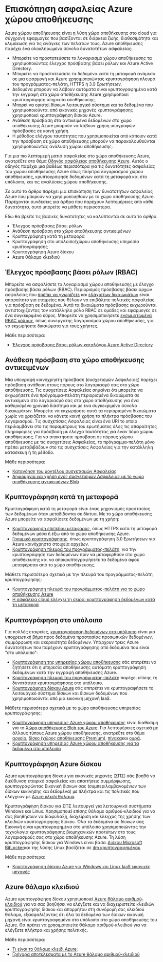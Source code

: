<properties
   pageTitle="Επισκόπηση ασφαλείας Azure αποθήκευσης | Microsoft Azure"
   description=" Azure χώρου αποθήκευσης είναι η λύση χώρο αποθήκευσης στο cloud για σύγχρονη εφαρμογές που βασίζονται σε διάρκεια ζωής, διαθεσιμότητα και κλιμάκωση για τις ανάγκες των πελατών τους. Σε αυτό το άρθρο παρέχει μια επισκόπηση του βασικού δυνατότητες Azure ασφαλείας που μπορούν να χρησιμοποιηθούν με το χώρο αποθήκευσης Azure. "
   services="security"
   documentationCenter="na"
   authors="TerryLanfear"
   manager="MBaldwin"
   editor="TomSh"/>

<tags
   ms.service="security"
   ms.devlang="na"
   ms.topic="article"
   ms.tgt_pltfrm="na"
   ms.workload="na"
   ms.date="09/16/2016"
   ms.author="terrylan"/>

# <a name="azure-storage-security-overview"></a>Επισκόπηση ασφαλείας Azure χώρου αποθήκευσης

Azure χώρου αποθήκευσης είναι η λύση χώρο αποθήκευσης στο cloud για σύγχρονη εφαρμογές που βασίζονται σε διάρκεια ζωής, διαθεσιμότητα και κλιμάκωση για τις ανάγκες των πελατών τους. Azure αποθήκευσης παρέχει ένα ολοκληρωμένο σύνολο δυνατοτήτων ασφαλείας:

- Μπορείτε να προστατεύσετε το λογαριασμό χώρου αποθήκευσης τα χρησιμοποιώντας έλεγχος πρόσβασης βάσει ρόλων και Azure Active Directory.
- Μπορείτε να προστατεύσετε τα δεδομένα κατά τη μεταφορά ανάμεσα σε μια εφαρμογή και Azure χρησιμοποιώντας κρυπτογράφηση πλευρά του προγράμματος-πελάτη, HTTPS ή 3.0 Ερωτήσεων.
- Δεδομένα μπορούν να λάβουν αυτόματα είναι κρυπτογραφημένα κατά την εγγραφή στο χώρο αποθήκευσης Azure χρησιμοποιεί κρυπτογράφηση υπηρεσία αποθήκευσης.
- Μπορεί να οριστεί δίσκων λειτουργικό σύστημα και τα δεδομένα που χρησιμοποιούνται από εικονικές μηχανές κρυπτογράφησης χρησιμοποιεί κρυπτογράφηση δίσκου Azure.
- Ανάθεση πρόσβαση στα αντικείμενα δεδομένων στο χώρο αποθήκευσης Azure μπορούν να λάβουν χρήση υπογραφών πρόσβασης σε κοινή χρήση.
- Η μέθοδος ελέγχου ταυτότητας που χρησιμοποιείται από κάποιον κατά την πρόσβαση σε χώρο αποθήκευσης μπορούν να παρακολουθούνται χρησιμοποιώντας ανάλυση χώρου αποθήκευσης.

Για μια πιο λεπτομερή ματιά ασφαλείας στο χώρο αποθήκευσης Azure, ανατρέξτε στο θέμα [Οδηγός ασφάλειας αποθήκευσης Azure](../storage/storage-security-guide.md). Αυτός ο οδηγός παρέχει μια βαθέως περισσότερα για τις δυνατότητες ασφαλείας του χώρου αποθήκευσης Azure όπως πλήκτρα λογαριασμού χώρου αποθήκευσης, κρυπτογράφηση δεδομένων κατά τη μεταφορά και στο υπόλοιπο, και τις αναλύσεις χώρου αποθήκευσης.

Σε αυτό το άρθρο παρέχει μια επισκόπηση των δυνατοτήτων ασφαλείας Azure που μπορούν να χρησιμοποιηθούν με το χώρο αποθήκευσης Azure. Παρέχονται συνδέσεις για άρθρα που παρέχουν λεπτομέρειες από κάθε δυνατότητα, αυτό μπορείτε να μάθετε περισσότερα.

Εδώ θα βρείτε τις βασικές δυνατότητες να καλύπτονται σε αυτό το άρθρο:

- Έλεγχος πρόσβασης βάσει ρόλων
- Ανάθεση πρόσβαση στο χώρο αποθήκευσης αντικειμένων
- Κρυπτογράφηση κατά τη μεταφορά
- Κρυπτογράφηση στο υπόλοιπο/χώρου αποθήκευσης υπηρεσία κρυπτογράφησης
- Κρυπτογράφηση Azure δίσκου
- Azure θάλαμο κλειδιού

## <a name="role-based-access-control-rbac"></a>Έλεγχος πρόσβασης βάσει ρόλων (RBAC)

Μπορείτε να ασφαλίσετε το λογαριασμό χώρου αποθήκευσης με έλεγχο πρόσβασης βάσει ρόλων (RBAC). Περιορισμός πρόσβασης βάσει αρχών ασφαλείας που [πρέπει να γνωρίζετε](https://en.wikipedia.org/wiki/Need_to_know) και [ελάχιστων δικαιωμάτων](https://en.wikipedia.org/wiki/Principle_of_least_privilege) είναι απαραίτητο για εταιρείες που θέλουν να επιβάλετε πολιτικές ασφαλείας για πρόσβαση σε δεδομένα. Αυτά τα δικαιώματα πρόσβασης εκχωρούνται αντιστοιχίζοντας τον κατάλληλο ρόλο RBAC σε ομάδες και εφαρμογές σε ένα συγκεκριμένο εύρος. Μπορείτε να χρησιμοποιήσετε [ενσωματωμένα RBAC ρόλους](../active-directory/role-based-access-built-in-roles.md), όπως συνεργάτης λογαριασμού χώρου αποθήκευσης, για να εκχωρήσετε δικαιώματα για τους χρήστες.

Μάθε περισσότερα:

- [Έλεγχος πρόσβασης βάσει ρόλων καταλόγου Azure Active Directory](../active-directory/role-based-access-control-configure.md)

## <a name="delegated-access-to-storage-objects"></a>Ανάθεση πρόσβαση στο χώρο αποθήκευσης αντικειμένων

Μια υπογραφή κοινόχρηστη πρόσβαση (συσχετισμών Ασφαλείας) παρέχει πρόσβαση ανάθεση στους πόρους στο λογαριασμό σας στο χώρο αποθήκευσης. Τις συσχετίσεις Ασφαλείας σημαίνει ότι μπορείτε να εκχωρήσετε ένα πρόγραμμα-πελάτη περιορισμένα δικαιώματα σε αντικείμενα στο λογαριασμό σας στο χώρο αποθήκευσης για ένα καθορισμένο χρονικό διάστημα και με ένα συγκεκριμένο σύνολο δικαιωμάτων. Μπορείτε να εκχωρήσετε αυτά τα περιορισμένα δικαιώματα χωρίς να χρειάζεται να κάνετε κοινή χρήση τα πλήκτρα πρόσβασης του λογαριασμού. Τις συσχετίσεις Ασφαλείας είναι ένα URI το οποίο περιλαμβάνει στο τις παραμέτρους του ερωτήματος όλες τις απαραίτητες πληροφορίες για πρόσβαση με έλεγχο ταυτότητας για έναν πόρο χώρου αποθήκευσης. Για να αποκτήσετε πρόσβαση σε πόρους χώρου αποθήκευσης με τις συσχετίσεις Ασφαλείας, το πρόγραμμα-πελάτη μόνο πρέπει μεταβιβάζουν στο τις συσχετίσεις Ασφαλείας για την κατάλληλη κατασκευή ή τη μέθοδο.

Μάθε περισσότερα:

- [Κατανόηση του μοντέλου συσχετισμών Ασφαλείας](../storage/storage-dotnet-shared-access-signature-part-1.md)
- [Δημιουργία και χρήση ενός συσχετισμών Ασφαλείας με το χώρο αποθήκευσης αντικειμένων Blob](../storage/storage-dotnet-shared-access-signature-part-2.md)

## <a name="encryption-in-transit"></a>Κρυπτογράφηση κατά τη μεταφορά
Κρυπτογράφηση κατά τη μεταφορά είναι ένας μηχανισμός προστασίας των δεδομένων όταν μεταδίδονται σε δίκτυα. Με το χώρο αποθήκευσης Azure μπορείτε να ασφαλίσετε δεδομένων με τη χρήση:

- [Κρυπτογράφηση επιπέδου μεταφοράς](../storage/storage-security-guide.md#encryption-in-transit), όπως HTTPS κατά τη μεταφορά δεδομένων μέσα ή έξω από το χώρο αποθήκευσης Azure.
- [Γραμμικό κρυπτογράφησης](../storage/storage-security-guide.md#using-encryption-during-transit-with-azure-file-shares), όπως κρυπτογράφηση 3.0 Ερωτήσεων για Azure κοινόχρηστα στοιχεία αρχείων.
- [Κρυπτογράφηση πλευρά του προγράμματος-πελάτη](../storage/storage-security-guide.md#using-client-side-encryption-to-secure-data-that-you-send-to-storage), για την κρυπτογράφηση των δεδομένων πριν να μεταφερθούν στο χώρο αποθήκευσης και να αποκρυπτογραφήσετε τα δεδομένα αφού μεταφέρεται από το χώρο αποθήκευσης.

Μάθετε περισσότερα σχετικά με την πλευρά του προγράμματος-πελάτη κρυπτογράφησης:

- [Κρυπτογράφηση πλευρά του προγράμματος-πελάτη για το χώρο αποθήκευσης Azure](https://blogs.msdn.microsoft.com/windowsazurestorage/2015/04/28/client-side-encryption-for-microsoft-azure-storage-preview/)
- [Η ασφάλεια cloud ελέγχει τη σειρά: κρυπτογράφηση δεδομένων κατά τη μεταφορά](http://blogs.microsoft.com/cybertrust/2015/08/10/cloud-security-controls-series-encrypting-data-in-transit/)

## <a name="encryption-at-rest"></a>Κρυπτογράφηση στο υπόλοιπο

Για πολλές εταιρείες, [κρυπτογράφηση δεδομένων στο υπόλοιπο](https://blogs.microsoft.com/cybertrust/2015/09/10/cloud-security-controls-series-encrypting-data-at-rest/) είναι μια υποχρεωτική βήμα προς δεδομένα προστασίας προσωπικών δεδομένων, συμμόρφωση και ακεραιότητα δεδομένων. Υπάρχουν τρεις Azure δυνατοτήτων που παρέχουν κρυπτογράφησης από δεδομένα που είναι "στο υπόλοιπο":

- [Κρυπτογράφηση της υπηρεσίας χώρου αποθήκευσης](../storage/storage-security-guide.md#encryption-at-rest) σάς επιτρέπει να ζητήσετε ότι η υπηρεσία αποθήκευσης αυτόματη κρυπτογράφηση δεδομένων κατά την εγγραφή αποθήκευσης Azure.
- [Κρυπτογράφηση πλευρά του προγράμματος-πελάτη](../storage/storage-security-guide.md#client-side-encryption) παρέχει επίσης τη δυνατότητα κρυπτογράφησης στο υπόλοιπο.
- [Κρυπτογράφηση δίσκου Azure](../storage/storage-security-guide.md#using-azure-disk-encryption-to-encrypt-disks-used-by-your-virtual-machines) σάς επιτρέπει να κρυπτογραφήσετε το λειτουργικό σύστημα δίσκων και δίσκων δεδομένων που χρησιμοποιούνται από μια εικονική μηχανή IaaS.

Μάθετε περισσότερα σχετικά με το χώρο αποθήκευσης υπηρεσίας κρυπτογράφησης:

- [Κρυπτογράφηση υπηρεσίας Azure χώρου αποθήκευσης](https://azure.microsoft.com/services/storage/) είναι διαθέσιμη για το [Χώρο αποθήκευσης Blob του Azure](https://azure.microsoft.com/services/storage/blobs/). Για λεπτομέρειες σχετικά με άλλους τύπους Azure χώρου αποθήκευσης, ανατρέξτε στο θέμα [αρχείο](https://azure.microsoft.com/services/storage/files/), [δίσκο (χώρος αποθήκευσης Premium)](https://azure.microsoft.com/services/storage/premium-storage/), [πίνακα](https://azure.microsoft.com/services/storage/tables/)και [ουρά](https://azure.microsoft.com/services/storage/queues/).
- [Κρυπτογράφηση υπηρεσίας Azure χώρου αποθήκευσης για τα δεδομένα στο υπόλοιπο](../storage/storage-service-encryption.md)

## <a name="azure-disk-encryption"></a>Κρυπτογράφηση Azure δίσκου

Azure κρυπτογράφηση δίσκου για εικονικές μηχανές (ΣΠΣ) σάς βοηθά να διεύθυνση εταιρικό ασφαλείας και απαιτήσεις συμμόρφωσης, κρυπτογραφώντας Εικονική δίσκων σας (συμπεριλαμβανομένων των δίσκων εκκίνησης και δεδομένα) με πλήκτρα και τις πολιτικές που ελέγχουν με [Azure κλειδί θάλαμο](https://azure.microsoft.com/services/key-vault/).

Κρυπτογράφηση δίσκου για ΣΠΣ λειτουργεί για λειτουργικά συστήματα Windows και Linux. Χρησιμοποιεί επίσης θάλαμο αριθμού-κλειδιού για να σας βοηθήσουν να διαφύλαξη, διαχείριση και έλεγχος της χρήσης των κλειδιών κρυπτογράφησης δίσκου. Όλα τα δεδομένα σε δίσκων σας Εικονική είναι κρυπτογραφημένα στο υπόλοιπο χρησιμοποιώντας την τεχνολογία κρυπτογράφησης βιομηχανικών προτύπων στο τους λογαριασμούς σας στο χώρο αποθήκευσης Azure. Τη λύση κρυπτογράφησης δίσκου για Windows είναι βάσει [Δίσκου Microsoft BitLocker](https://technet.microsoft.com/library/cc732774.aspx)και της λύσης Linux βασίζεται σε [dm κρυπτογραφημένου](https://en.wikipedia.org/wiki/Dm-crypt).

Μάθε περισσότερα:

- [Κρυπτογράφηση δίσκου Azure για Windows και Linux IaaS εικονικές μηχανές](https://gallery.technet.microsoft.com/Azure-Disk-Encryption-for-a0018eb0)

## <a name="azure-key-vault"></a>Azure θάλαμο κλειδιού

Azure κρυπτογράφηση δίσκου χρησιμοποιεί [Azure θάλαμο αριθμού-κλειδιού](https://azure.microsoft.com/services/key-vault/) για να σας βοηθήσει να ελέγξετε και να διαχειριστείτε κλειδιών κρυπτογράφησης δίσκου και απορρήτου στη συνδρομή σας κλειδιού θάλαμο, εξασφαλίζοντας ότι όλα τα δεδομένα των δίσκων εικονική μηχανή είναι κρυπτογραφημένα στο υπόλοιπο στο χώρο αποθήκευσης του Azure. Θα πρέπει να χρησιμοποιείτε θάλαμο αριθμού-κλειδιού για να ελέγξετε πλήκτρα και χρήσης πολιτικής.

Μάθε περισσότερα:

- [Τι είναι το θάλαμο κλειδί Azure;](../key-vault/key-vault-whatis.md)
- [Γρήγορα αποτελέσματα με το Azure θάλαμο αριθμού-κλειδιού](../key-vault/key-vault-get-started.md)
